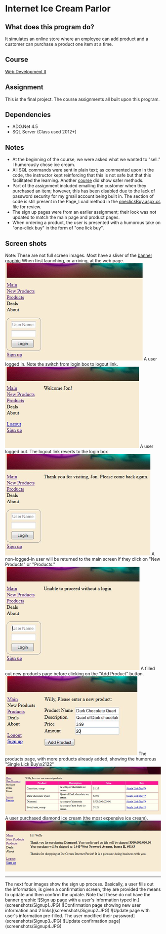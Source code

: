 # Internet Ice Cream Parlor

## What does this program do?
It simulates an online store where an employee can add product and a customer can purchase a product one item at a time.

## Course
[Web Development II](https://www.bellevuecollege.edu/classes/All/PROG/117)

## Assignment
This is the final project. The course assignments all built upon this program.

## Dependencies
- ADO.Net 4.5
- SQL Server (Class used 2012+)

## Notes
- At the beginning of the course, we were asked what we wanted to "sell." I humorously chose ice cream.
- All SQL commands were sent in plain text; as commented upon in the code, the instructor kept reinforcing that this is
  not safe but that this facilitated the learning. Another [course](https://www.bellevuecollege.edu/classes/All/PROG/210)
  did show safer methods.
- Part of the assignment included emailing the customer when they purchased an item; however, this has been disabled due to
  the lack of password security for my gmail account being built in. The section of code is still present in the Page_Load
  method in the [oneclickBuy.aspx.cs](InternetIceCreamParlor/shopping/oneclickBuy.aspx.cs) file for review.
- The sign up pages were from an earlier assignment; their look was not updated to match the main page and product pages.
- When ordering a product, the user is presented with a humorous take on "one-click buy" in the form of "one lick buy".

## Screen shots
Note: These are not full screen images. Most have a sliver of the
[banner graphic](InternetIceCreamParlor/InternetIceCreamParlor/img/neonicecream.png)
When first launching, or arriving, at the web page.
![Initial screen with no logged in user](screenshots/first.JPG)
A user logged in. Note the switch from login box to logout link.
![A logged-in user is greeted. Login box is switched to logout link](screenshots/login.JPG)
A user logged out. The logout link reverts to the login box
![The logged-out user is given a farewell message](screenshots/logout.JPG)
A non-logged-in user will be returned to the main screen if they click on "New Products" or "Products."
![Status message showing unable to proceed](screenshots/bounce.JPG)
A filled out new products page before clicking on the "Add Product" button.
!["New product" page; with a sample product already entered](screenshots/adding.JPG)
The products page, with more products already added, showing the humorous "Single Lick Buy\x2122"
![Products page showing single _lick_ buy](screenshots/products.JPG)
A user purchased diamond ice cream (the most expensive ice cream).
![Purchase confirmation screen showing a receipt in letter form](screenshots/Purchased.JPG)
<hr>
The next four images show the sign up process. Basically, a user fills out the information, is given a confirmation screen,
they are provided the means to update and then confirm the update. Note that these do not have the banner graphic
![Sign up page with a user's information typed in.](screenshots/Signup1.JPG)
![Confirmation page showing new user information and 2 links](screenshots/Signup2.JPG)
![Update page with user's information pre-filled. The user modified their password](screenshots/Signup3.JPG)
![Update confirmation page](screenshots/Signup4.JPG)
